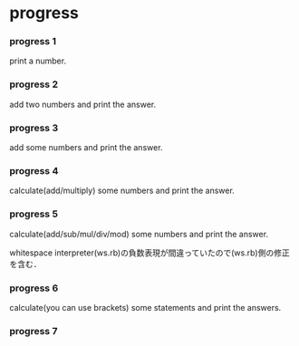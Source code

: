 
# progress

### progress 1

print a number.

### progress 2

add two numbers and print the answer.

### progress 3

add some numbers and print the answer.

### progress 4

calculate(add/multiply) some numbers and print the answer.

### progress 5

calculate(add/sub/mul/div/mod) some numbers and print the answer.

 whitespace interpreter(ws.rb)の負数表現が間違っていたので(ws.rb)側の修正を含む．

### progress 6

calculate(you can use brackets) some statements and print the answers.

### progress 7


